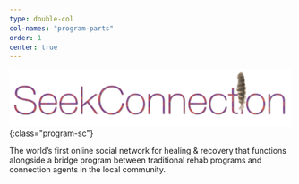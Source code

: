 ```yaml
---
type: double-col
col-names: "program-parts"
order: 1
center: true
---
```


![SeekConnection](/assets/images/double-col-seekconnection.png){:class="program-sc"}

The world’s first online social network for healing & recovery that functions alongside a bridge program between traditional rehab programs and connection agents in the local community.
